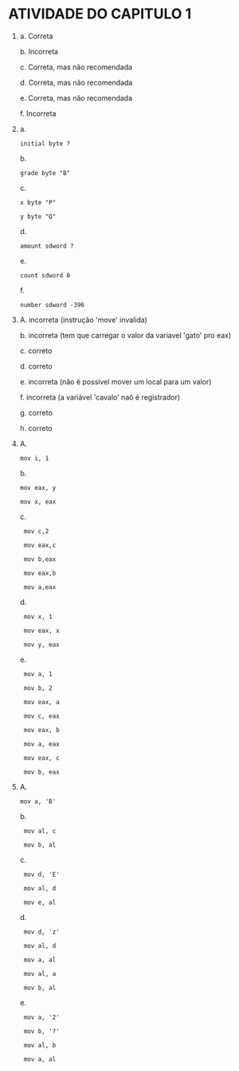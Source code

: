 # ATIVIDADE DO CAPITULO 1 #

01.	  a. Correta

	    b. Incorreta
    
	    c. Correta, mas não recomendada
    
	    d. Correta, mas não recomendada
    
	    e. Correta, mas não recomendada
    
	    f. Incorreta
    

02.	  a. 

          initial byte ?

	    b. 
      
          grade byte "B"
    
      c. 
      
          x byte "P"	

          y byte "Q"
    
	    d. 
      
          amount sdword ?
    
	    e.
      
          count sdword 0
    
	    f. 
      
          number sdword -396
          
          
          
    

3. 	  A. incorreta (instrução 'move' invalida)

	    b. incorreta (tem que carregar o valor da variavel 'gato' pro eax)
    
	    c. correto
    
	    d. correto 
    
	    e. incorreta (não é possível mover um local para um valor)
    
	    f. incorreta (a variável 'cavalo' naõ é registrador)
    
	    g. correto
    
	    h. correto
    
	
4.	  A.
         
          mov i, 1


	    b.
      
          mov eax, y

          mov x, eax
         
         
	  
	    c. 
      
           mov c,2

           mov eax,c

           mov b,eax

           mov eax,b

           mov a,eax  

	
	    d. 
      
           mov x, 1

           mov eax, x

           mov y, eax 
     
	   
	
  
      e.
      
           mov a, 1

           mov b, 2

           mov eax, a

           mov c, eax

           mov eax, b

           mov a, eax

           mov eax, c

           mov b, eax
         
     

5.	  A. 

          mov a, 'B'


	
	    b. 
         
           mov al, c

           mov b, al
         
         
	   
      c. 
      
           mov d, 'E'

           mov al, d

           mov e, al
         
         
	   
	    d. 
      
           mov d, 'z'

           mov al, d

           mov a, al

           mov al, a

           mov b, al
         
	   
	    e. 
      
           mov a, '2'

           mov b, '?'

           mov al, b

           mov a, al

